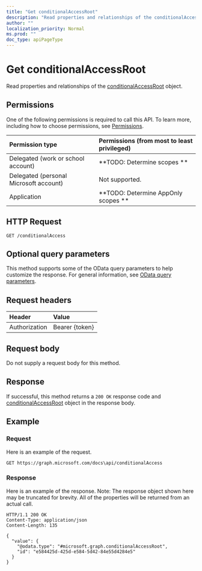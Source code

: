 ```yaml
---
title: "Get conditionalAccessRoot"
description: "Read properties and relationships of the conditionalAccessRoot object."
author: ""
localization_priority: Normal
ms.prod: ""
doc_type: apiPageType
---
```


# Get conditionalAccessRoot

Read properties and relationships of the [conditionalAccessRoot](../resources/conditionalaccessroot.md) object.

## Permissions
One of the following permissions is required to call this API. To learn more, including how to choose permissions, see [Permissions](/concepts/permissions-reference.md).

|Permission type|Permissions (from most to least privileged)|
|:---|:---|
|Delegated (work or school account)|**TODO: Determine scopes **|
|Delegated (personal Microsoft account)|Not supported.|
|Application|**TODO: Determine AppOnly scopes **|

## HTTP Request
<!-- {
  "blockType": "ignored"
}
-->
``` http
GET /conditionalAccess
```

## Optional query parameters
This method supports some of the OData query parameters to help customize the response. For general information, see [OData query parameters](/graph/query-parameters).

## Request headers
|Header|Value|
|:---|:---|
|Authorization|Bearer {token}|

## Request body
Do not supply a request body for this method.

## Response
If successful, this method returns a `200 OK` response code and [conditionalAccessRoot](../resources/conditionalaccessroot.md) object in the response body.

## Example

### Request
Here is an example of the request.
<!-- {
  "blockType": "request",
  "name": "get_conditionalaccessroot"
}
-->
``` http
GET https://graph.microsoft.com/docs\api/conditionalAccess
```

### Response
Here is an example of the response. Note: The response object shown here may be truncated for brevity. All of the properties will be returned from an actual call.
<!-- {
  "blockType": "response",
  "truncated": true,
  "@odata.type": "microsoft.graph.conditionalAccessRoot"
}
-->
``` http
HTTP/1.1 200 OK
Content-Type: application/json
Content-Length: 135

{
  "value": {
    "@odata.type": "#microsoft.graph.conditionalAccessRoot",
    "id": "e584425d-425d-e584-5d42-84e55d4284e5"
  }
}
```

